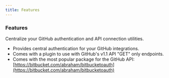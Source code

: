 ```yaml
---
title: Features 
---
```


### Features

Centralize your GitHub authentication and API connection utilities.

*   Provides central authentication for your GitHub integrations. 
*   Comes with a plugin to use with GitHub's v1.1 API "GET" only endpoints.  
*   Comes with the most popular package for the GitHub API: [https://bitbucket.com/abraham/bitbucketoauth](https://bitbucket.com/abraham/bitbucketoauth)  
